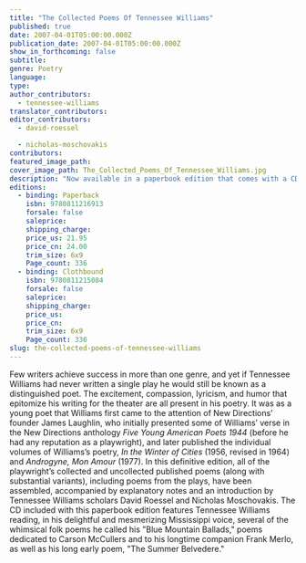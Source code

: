 ```yaml
---
title: "The Collected Poems Of Tennessee Williams"
published: true
date: 2007-04-01T05:00:00.000Z
publication_date: 2007-04-01T05:00:00.000Z
show_in_forthcoming: false
subtitle:
genre: Poetry
language:
type:
author_contributors:
  - tennessee-williams
translator_contributors:
editor_contributors:
  - david-roessel

  - nicholas-moschovakis
contributors:
featured_image_path:
cover_image_path: The_Collected_Poems_Of_Tennessee_Williams.jpg
description: "Now available in a paperbook edition that comes with a CD of the author reading some of his poems in his unmistakable Mississippi drawl "
editions:
  - binding: Paperback
    isbn: 9780811216913
    forsale: false
    saleprice:
    shipping_charge:
    price_us: 21.95
    price_cn: 24.00
    trim_size: 6x9
    Page_count: 336
  - binding: Clothbound
    isbn: 9780811215084
    forsale: false
    saleprice:
    shipping_charge:
    price_us:
    price_cn:
    trim_size: 6x9
    Page_count: 336
slug: the-collected-poems-of-tennessee-williams
---
```


Few writers achieve success in more than one genre, and yet if Tennessee Williams had never written a single play he would still be known as a distinguished poet. The excitement, compassion, lyricism, and humor that epitomize his writing for the theater are all present in his poetry. It was as a young poet that Williams first came to the attention of New Directions’ founder James Laughlin, who initially presented some of Williams’ verse in the New Directions anthology _Five Young American Poets 1944_ (before he had any reputation as a playwright), and later published the individual volumes of Williams’s poetry, _In the Winter of Cities_ (1956, revised in 1964) and _Androgyne, Mon Amour_ (1977). In this definitive edition, all of the playwright’s collected and uncollected published poems (along with substantial variants), including poems from the plays, have been assembled, accompanied by explanatory notes and an introduction by Tennessee Williams scholars David Roessel and Nicholas Moschovakis. The CD included with this paperbook edition features Tennessee Williams reading, in his delightful and mesmerizing Mississippi voice, several of the whimsical folk poems he called his "Blue Mountain Ballads," poems dedicated to Carson McCullers and to his longtime companion Frank Merlo, as well as his long early poem, "The Summer Belvedere."

